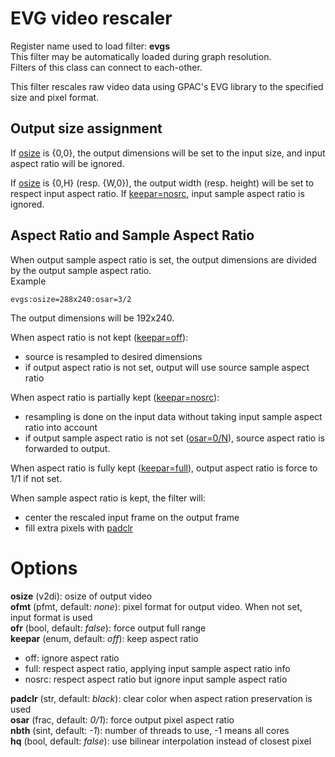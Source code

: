 <!-- automatically generated - do not edit, patch gpac/applications/gpac/gpac.c -->

# EVG video rescaler  
  
Register name used to load filter: __evgs__  
This filter may be automatically loaded during graph resolution.  
Filters of this class can connect to each-other.  
  
This filter rescales raw video data using GPAC's EVG library to the specified size and pixel format.  

## Output size assignment  
If [osize](#osize) is {0,0}, the output dimensions will be set to the input size, and input aspect ratio will be ignored.  
  
If [osize](#osize) is {0,H} (resp. {W,0}), the output width (resp. height) will be set to respect input aspect ratio. If [keepar=nosrc](#keepar=nosrc), input sample aspect ratio is ignored.  

## Aspect Ratio and Sample Aspect Ratio  
When output sample aspect ratio is set, the output dimensions are divided by the output sample aspect ratio.  
Example
```
evgs:osize=288x240:osar=3/2
```  
The output dimensions will be 192x240.  
  
When aspect ratio is not kept ([keepar=off](#keepar=off)):  
- source is resampled to desired dimensions  
- if output aspect ratio is not set, output will use source sample aspect ratio  
  
When aspect ratio is partially kept ([keepar=nosrc](#keepar=nosrc)):  
- resampling is done on the input data without taking input sample aspect ratio into account  
- if output sample aspect ratio is not set ([osar=0/N](#osar=0/N)), source aspect ratio is forwarded to output.  
  
When aspect ratio is fully kept ([keepar=full](#keepar=full)), output aspect ratio is force to 1/1 if not set.  
  
When sample aspect ratio is kept, the filter will:  
- center the rescaled input frame on the output frame  
- fill extra pixels with [padclr](#padclr)  
  

# Options    
  
<a id="osize">__osize__</a> (v2di): osize of output video  
<a id="ofmt">__ofmt__</a> (pfmt, default: _none_): pixel format for output video. When not set, input format is used  
<a id="ofr">__ofr__</a> (bool, default: _false_): force output full range  
<a id="keepar">__keepar__</a> (enum, default: _off_): keep aspect ratio  
* off: ignore aspect ratio  
* full: respect aspect ratio, applying input sample aspect ratio info  
* nosrc: respect aspect ratio but ignore input sample aspect ratio  
  
<a id="padclr">__padclr__</a> (str, default: _black_): clear color when aspect ration preservation is used  
<a id="osar">__osar__</a> (frac, default: _0/1_): force output pixel aspect ratio  
<a id="nbth">__nbth__</a> (sint, default: _-1_): number of threads to use, -1 means all cores  
<a id="hq">__hq__</a> (bool, default: _false_): use bilinear interpolation instead of closest pixel  
  
